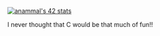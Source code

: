 [![anammal's 42 stats](https://badge.mediaplus.ma/darkblue/anammal)](https://github.com/oakoudad/badge42)

I never thought that C would be that much of fun!!
<!---
anass-nam/anass-nam is a ✨ special ✨ repository because its `README.md` (this file) appears on your GitHub profile.
You can click the Preview link to take a look at your changes.
--->
